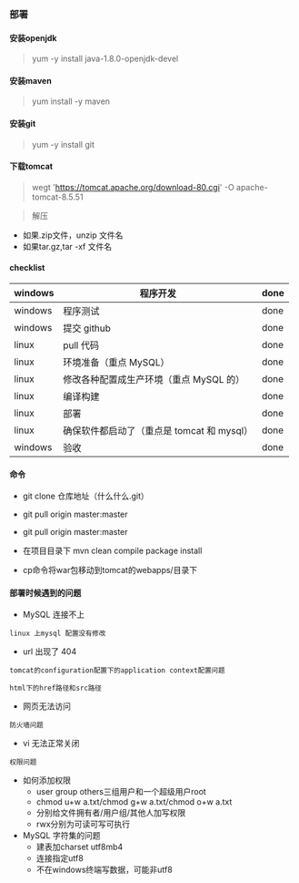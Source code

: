 ### 部署

#### 安装openjdk

> yum -y install java-1.8.0-openjdk-devel

#### 安装maven

> yum install -y maven

#### 安装git

> yum -y install git

#### 下载tomcat

> wegt 'https://tomcat.apache.org/download-80.cgi' -O apache-tomcat-8.5.51

> 解压 

* 如果.zip文件，unzip 文件名
* 如果tar.gz,tar -xf 文件名

#### checklist

| windows | 程序开发                                   | done |
| ------- | ------------------------------------------ | ---- |
| windows | 程序测试                                   | done |
| windows | 提交 github                                | done |
| linux   | pull 代码                                  | done |
| linux   | 环境准备（重点 MySQL）                     | done |
| linux   | 修改各种配置成生产环境（重点 MySQL 的）    | done |
| linux   | 编译构建                                   | done |
| linux   | 部署                                       | done |
| linux   | 确保软件都启动了（重点是 tomcat 和 mysql） | done |
| windows | 验收                                       | done |

#### 命令

* git clone 仓库地址（什么什么.git）

* git pull origin master:master
* git pull origin master:master
* 在项目目录下 mvn clean compile package install
* cp命令将war包移动到tomcat的webapps/目录下

#### 部署时候遇到的问题

* MySQL 连接不上

`linux 上mysql 配置没有修改`

* url 出现了 404

`tomcat的configuration配置下的application context配置问题`

`html下的href路径和src路径`

* 网页无法访问

`防火墙问题`

* vi 无法正常关闭

`权限问题`

* 如何添加权限
  * user group others三组用户和一个超级用户root
  * chmod u+w a.txt/chmod g+w a.txt/chmod o+w a.txt
  * 分别给文件拥有者/用户组/其他人加写权限
  * rwx分别为可读可写可执行
* MySQL 字符集的问题
  * 建表加charset utf8mb4
  * 连接指定utf8
  * 不在windows终端写数据，可能非utf8
